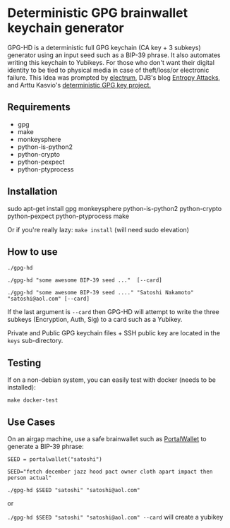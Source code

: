 Deterministic GPG brainwallet keychain generator
=============================

GPG-HD is a deterministic full GPG keychain (CA key + 3 subkeys) generator using an input seed such as a BIP-39 phrase.  It also automates writing this keychain to Yubikeys.  For those who don't want their digital identity to be tied to physical media in case of theft/loss/or electronic failure.  This Idea was prompted by [electrum](https://electrum.org/), DJB's blog [Entropy Attacks](http://blog.cr.yp.to/20140205-entropy.html), and Arttu Kasvio's [ deterministic GPG key project.](https://github.com/arttukasvio/deterministic)



Requirements
------------

* gpg
* make
* monkeysphere 
* python-is-python2
* python-crypto
* python-pexpect
* python-ptyprocess 


Installation
------------

sudo apt-get install gpg monkeysphere python-is-python2  python-crypto python-pexpect python-ptyprocess make


Or if you're really lazy: 
`make install`  (will need sudo elevation)

How to use
----------

`./gpg-hd`

`./gpg-hd "some awesome BIP-39 seed ..."  [--card]`

`./gpg-hd "some awesome BIP-39 seed ...." "Satoshi Nakamoto" "satoshi@aol.com" [--card]`

If the last argument is `--card` then GPG-HD will attempt to write the three subkeys (Encryption, Auth, Sig) to a card such as a Yubikey. 


Private and Public GPG keychain files + SSH public key are located in the `keys` sub-directory.


Testing
----------

If on a non-debian system, you can easily test with docker (needs to be installed):

`make docker-test`


Use Cases
----------

On an airgap machine, use a safe brainwallet such as [PortalWallet](https://github.com/Logicwax/PortalWallet) to generate a BIP-39 phrase:

`SEED = portalwallet("satoshi")`

 `SEED="fetch december jazz hood pact owner cloth apart impact then person actual"`

 `./gpg-hd $SEED "satoshi" "satoshi@aol.com"`

 or 

  `./gpg-hd $SEED "satoshi" "satoshi@aol.com" --card` will create a yubikey